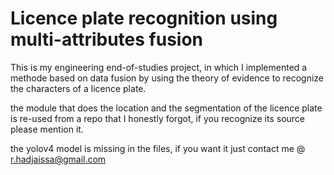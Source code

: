 # Licence plate recognition using multi-attributes fusion


This is my engineering end-of-studies project, in which I implemented a methode based on data fusion by using the theory of evidence to recognize the characters of a licence plate. 


the module that does the location and the segmentation of the licence plate is re-used from a repo that I honestly forgot, if you recognize its source please mention it. 


the yolov4 model is missing in the files, if you want it just contact me @ r.hadjaissa@gmail.com 
